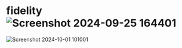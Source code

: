 # fidelity![Screenshot 2024-09-25 164401](https://github.com/user-attachments/assets/3c6570d2-e99b-423f-a954-d8c8e1ade832)
![Screenshot 2024-10-01 101001](https://github.com/user-attachments/assets/548c53ba-1674-4769-a9f6-85cd033c5d28)
